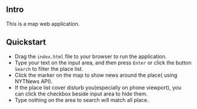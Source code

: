 ## Intro

This is a map web application.

## Quickstart

- Drag the `index.html` file to your browser to run the application.
- Type your text on the input area, and then press `Enter` or click the button `Search` to filter the place list.
- Click the marker on the map to show news around the place( using NYTNews API).
- If the place list cover disturb you(especially on phone viewport), you can click the checkbox beside input area to hide them.
- Type nothing on the area to search will match all place.